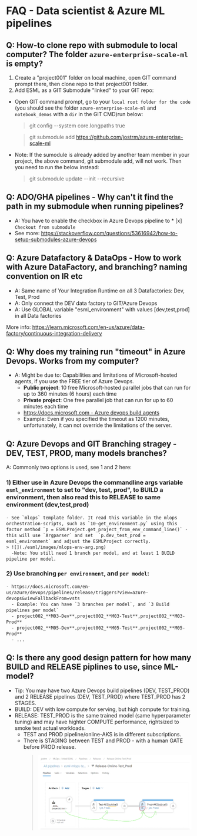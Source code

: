 # FAQ - Data scientist & Azure ML pipelines
## Q: How-to clone repo with submodule to local computer? The folder  `azure-enterprise-scale-ml` is empty?

1) Create a "project001" folder on local machine, open GIT command prompt there, then clone repo to that project001 folder.
2) Add ESML as a GIT Submodule "linked" to your GIT repo:

- Open GIT command prompt, go to your `local root folder for the code` (you should see the folder `azure-enterprise-scale-ml` and `notebook_demos` with a `dir` in the GIT CMD)run below: 

    > git config --system core.longpaths true

    > git submodule add https://github.com/jostrm/azure-enterprise-scale-ml

- Note: If the sumodule is already added by another team member in your project, the above command, git submodule add, will not work. Then you need to run the below instead: 

    > git submodule update --init --recursive

    
## Q: ADO/GHA pipelines - Why can't it find the path in my submodule when running pipelines?
- A: You have to enable the checkbox in Azure Devops pipeline to * [x] `Checkout from submodule`
- See more: https://stackoverflow.com/questions/53616942/how-to-setup-submodules-azure-devops
## Q: Azure Datafactory & DataOps - How to work with Azure DataFactory, and branching? naming convention on IR etc
- A: Same name of Your Integration Runtime on all 3 Datafactories: Dev, Test, Prod
- A: Only connect the DEV data factory to GIT/Azure Devops
- A: Use GLOBAL variable "esml_environment" with values [dev,test,prod] in all Data factories

More info: https://learn.microsoft.com/en-us/azure/data-factory/continuous-integration-delivery

## Q: Why does my training run "timeout" in Azure Devops. Works from my computer?
- A:  Might be due to: Capabilities and limitations of Microsoft-hosted agents, if you use the FREE tier of Azure Devops.
  - **Public project**: 10 free Microsoft-hosted parallel jobs that can run for up to 360 minutes (6 hours) each time
  - **Private project**: One free parallel job that can run for up to 60 minutes each time
  - [https://docs.microsoft.com - Azure devops build agents](https://docs.microsoft.com/en-us/azure/devops/pipelines/agents/hosted?view=azure-devops&tabs=yaml#capabilities-and-limitations)
  - Example: Even if you specified the timeout as 1200 minutes, unfortunately, it can not override the limitations of the server.

## Q: Azure Devops and GIT Branching stragey - DEV, TEST, PROD, many models branches? 
 A: Commonly two options is used, see 1 and 2 here:
  ### 1) Either use in Azure Devops the commandline args variable `esml_environment` to set to  "dev, test, prod", to BUILD a environment, then also read this to RELEASE to same environment (dev,test,prod)
    - See `mlops` template folder. It read this variable in the mlops orchestration-scripts, such as `10-get_environment.py` using this factor method `p = ESMLProject.get_project_from_env_command_line()` - this will use `Argparser` and set  `p.dev_test_prod = esml_environment` and adjust the ESMLProject correctly.
    > ![](./esml/images/mlops-env-arg.png)
      -Note: You still need 1 branch per model, and at least 1 BUILD pipeline per model. 
    
  ### 2) Use branching `per environment`, and `per model`:
    - https://docs.microsoft.com/en-us/azure/devops/pipelines/release/triggers?view=azure-devops&viewFallbackFrom=vsts
      - Example: You can have `3 branches per model`, and `3 Build pipelines per model`
      - project002_**M03-Dev**,project002_**M03-Test**,project002_**M03-Prod**
      - project002_**M05-Dev**,project002_**M05-Test**,project002_**M05-Prod**
      - ...

## Q: Is there any good design pattern for how many BUILD and RELEASE piplines to use, since ML-model?
- Tip: You may have two Azure Devops build pipelines (DEV, TEST_PROD) and 2 RELEASE pipelines (DEV, TEST_PROD) where TEST_PROD has 2 STAGES.
- BUILD: DEV with low compute for serving, but high compute for training.
- RELEASE: TEST_PROD  is the same trained model (same hyperparameter tuning) and may have highter COMPUTE performance, rightsized to smoke test actual workloads.
  - TEST and PROD pipeline/online-AKS is in different subscriptions. 
  - There is STAGING between TEST and PROD - with a human GATE before PROD release.
      > ![](./images/41-mlops-release-gate.png)



      